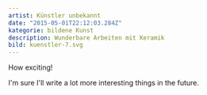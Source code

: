 ```yaml
---
artist: Künstler unbekannt
date: "2015-05-01T22:12:03.284Z"
kategorie: bildene Kunst
description: Wunderbare Arbeiten mit Keramik
bild: kuenstler-7.svg
---
```


How exciting!

I'm sure I'll write a lot more interesting things in the future.

